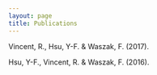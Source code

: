 ```yaml
---
layout: page
title: Publications
---
```


Vincent, R., Hsu, Y-F. & Waszak, F. (2017). 

Hsu, Y-F., Vincent, R. & Waszak, F. (2016).

